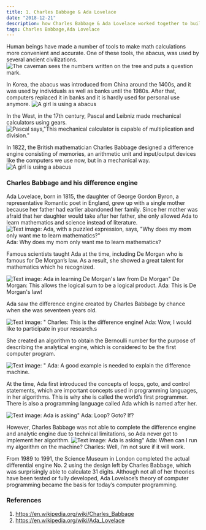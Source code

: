 ```yaml
---
title: 1. Charles Babbage & Ada Lovelace
date: "2018-12-21"
description: how Charles Babbage & Ada Lovelace worked together to build a computer
tags: Charles Babbage,Ada Lovelace
---
```



Human beings have made a number of tools to make math calculations more convenient and accurate. One of these tools, the abacus, was used by several ancient civilizations.
![The caveman sees the numbers written on the tree and puts a question mark.](images/image8.png)

In Korea, the abacus was introduced from China around the 1400s, and it was used by individuals as well as banks until the 1980s. After that, computers replaced it in banks and it is hardly used for personal use anymore.
![A girl is using a abacus](images/image4.png)

In the West, in the 17th century, Pascal and Leibniz made mechanical calculators using gears.
![Pascal says,"This mechanical calculator is capable of multiplication and division."](images/image2.png)

In 1822, the British mathematician Charles Babbage designed a difference engine consisting of memories, an arithmetic unit and input/output devices like the computers we use now, but in a mechanical way.
![A girl is using a abacus](images/image3.png)

### Charles Babbage and his difference engine
Ada Lovelace, born in 1815, the daughter of George Gordon Byron, a representative Romantic poet in England, grew up with a single mother because her father had earlier abandoned her family. Since her mother was afraid that her daughter would take after her father, she only allowed Ada to learn mathematics and science instead of literature.
 ![Text image: Ada, with a puzzled expression, says, "Why does my mom only want me to learn mathematics?"](images/image10.png)
Ada: Why does my mom only want me to learn mathematics?

Famous scientists taught Ada at the time, including De Morgan who is famous for De Morgan’s law. As a result, she showed a great talent for mathematics which he recognized.

![Text image: Ada in learning De Morgan's law from De Morgan"](images/image1.png)
De Morgan: This allows the logical sum to be a logical product.
Ada: This is De Morgan's law!

Ada saw the difference engine created by Charles Babbage by chance when she was seventeen years old.

![Text image: "](images/image9.png)
Charles: This is the difference engine!
Ada: Wow, I would like to participate in your research.s

She created an algorithm to obtain the Bernoulli number for the purpose of describing the analytical engine, which is considered to be the first computer program.

![Text image: "](images/image5.png)
Ada: A good example is needed to explain the difference machine.

At the time, Ada first introduced the concepts of loops, goto, and control statements, which are important concepts used in programming languages, in her algorithms. This is why she is called the world’s first programmer. There is also a programming language called Ada which is named after her.

![Text image: Ada is asking"](images/image7.png)
Ada: Loop? Goto? If?

However, Charles Babbage was not able to complete the difference engine and analytic engine due to technical limitations, so Ada never got to implement her algorithm.
![Text image: Ada is asking"](images/image6.png)
Ada: When can I run my algorithm on the machine?
Charles: Well, I’m not sure if it will work.

From 1989 to 1991, the Science Museum in London completed the actual differential engine No. 2 using the design left by Charles Babbage, which was surprisingly able to calculate 31 digits. Although not all of her theories have been tested or fully developed, Ada Lovelace’s theory of computer programming became the basis for today’s computer programming.

### References
1. https://en.wikipedia.org/wiki/Charles_Babbage
2. https://en.wikipedia.org/wiki/Ada_Lovelace
